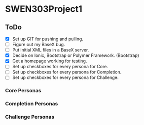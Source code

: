 # SWEN303Project1

## ToDo

- [x] Set up GIT for pushing and pulling.
- [ ] Figure out my BaseX bug.
- [ ] Put initial XML files in a BaseX server.
- [x] Decide on Ionic, Bootstrap or Polymer Framework. (Bootstrap)
- [x] Get a homepage working for testing.
- [ ] Set up checkboxes for every persona for Core.
- [ ] Set up checkboxes for every persona for Completion.
- [ ] Set up checkboxes for every persona for Challenge.

### Core Personas

### Completion Personas

### Challenge Personas




